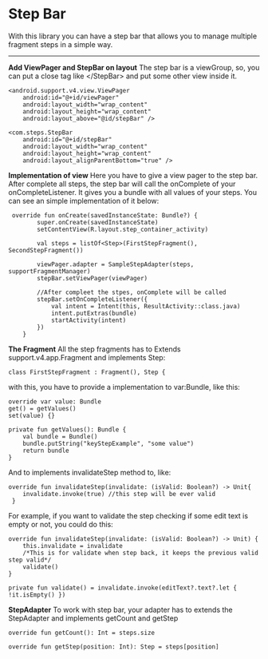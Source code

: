 # Step Bar

With this library you can have a step bar that allows you to manage multiple fragment steps in a simple way.


----------


**Add ViewPager and StepBar on layout**
The step bar is a viewGroup, so, you can put a close tag like \</StepBar>
and put some other view inside it.

    <android.support.v4.view.ViewPager
        android:id="@+id/viewPager"
        android:layout_width="wrap_content"
        android:layout_height="wrap_content"
        android:layout_above="@id/stepBar" />

    <com.steps.StepBar
        android:id="@+id/stepBar"
        android:layout_width="wrap_content"
        android:layout_height="wrap_content"
        android:layout_alignParentBottom="true" />


**Implementation of view**
Here you have to give a view pager to the step bar.  After complete all steps, the step bar will call the  onComplete of your onCompleteListener. It gives you a bundle with all values of your steps. You can see an simple implementation of it below:

     override fun onCreate(savedInstanceState: Bundle?) {
            super.onCreate(savedInstanceState)
            setContentView(R.layout.step_container_activity)

            val steps = listOf<Step>(FirstStepFragment(), SecondStepFragment())

            viewPager.adapter = SampleStepAdapter(steps, supportFragmentManager)
            stepBar.setViewPager(viewPager)

		    //After compleet the stpes, onComplete will be called
	        stepBar.setOnCompleteListener({
				val intent = Intent(this, ResultActivity::class.java)
	            intent.putExtras(bundle)
	            startActivity(intent)
            })
        }
**The Fragment**
    All the step fragments has to Extends support.v4.app.Fragment and implements Step:

    class FirstStepFragment : Fragment(), Step {
with this, you have to provide a implementation to var:Bundle, like this:

    override var value: Bundle
    get() = getValues()
    set(value) {}

    private fun getValues(): Bundle {
        val bundle = Bundle()
        bundle.putString("keyStepExample", "some value")
        return bundle
    }

And to implements invalidateStep method to, like:

    override fun invalidateStep(invalidate: (isValid: Boolean?) -> Unit{
        invalidate.invoke(true) //this step will be ever valid
     }
For example, if you want to validate the step checking if some edit text is empty or not, you could do this:

    override fun invalidateStep(invalidate: (isValid: Boolean?) -> Unit) {
        this.invalidate = invalidate
		/*This is for validate when step back, it keeps the previous valid step valid*/
        validate()
    }

    private fun validate() = invalidate.invoke(editText?.text?.let { !it.isEmpty() })

**StepAdapter**
To work with step bar, your adapter has to extends the StepAdapter and implements getCount and getStep

    override fun getCount(): Int = steps.size

    override fun getStep(position: Int): Step = steps[position]
